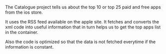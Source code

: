 The Catalogue project tells us about the top 10 or top 25 paid and free apps from the ios store.

It uses the RSS feed available on the apple site.
It fetches and converts the xml code into useful information that
in turn helps us to get the top apps list in the container.

Also the code is optimized so that the data is not fetched everytime if the information is constant.

